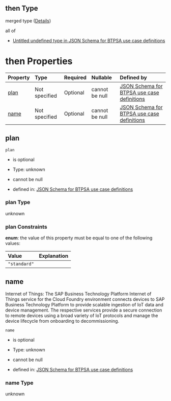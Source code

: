 ## then Type

merged type ([Details](btpsa-usecase-properties-services-items-allof-1-then-allof-54-then.md))

all of

*   [Untitled undefined type in JSON Schema for BTPSA use case definitions](btpsa-usecase-properties-services-items-allof-1-then-allof-54-then-allof-0.md "check type definition")

# then Properties

| Property      | Type          | Required | Nullable       | Defined by                                                                                                                                                                                                            |
| :------------ | :------------ | :------- | :------------- | :-------------------------------------------------------------------------------------------------------------------------------------------------------------------------------------------------------------------- |
| [plan](#plan) | Not specified | Optional | cannot be null | [JSON Schema for BTPSA use case definitions](btpsa-usecase-properties-services-items-allof-1-then-allof-54-then-properties-plan.md "undefined#/properties/services/items/allOf/1/then/allOf/54/then/properties/plan") |
| [name](#name) | Not specified | Optional | cannot be null | [JSON Schema for BTPSA use case definitions](btpsa-usecase-properties-services-items-allof-1-then-allof-54-then-properties-name.md "undefined#/properties/services/items/allOf/1/then/allOf/54/then/properties/name") |

## plan



`plan`

*   is optional

*   Type: unknown

*   cannot be null

*   defined in: [JSON Schema for BTPSA use case definitions](btpsa-usecase-properties-services-items-allof-1-then-allof-54-then-properties-plan.md "undefined#/properties/services/items/allOf/1/then/allOf/54/then/properties/plan")

### plan Type

unknown

### plan Constraints

**enum**: the value of this property must be equal to one of the following values:

| Value        | Explanation |
| :----------- | :---------- |
| `"standard"` |             |

## name

Internet of Things: The SAP Business Technology Platform Internet of Things service for the Cloud Foundry environment connects devices to SAP Business Technology Platform to provide scalable ingestion of IoT data and device management. The respective services provide a secure connection to remote devices using a broad variety of IoT protocols and manage the device lifecycle from onboarding to decommissioning.

`name`

*   is optional

*   Type: unknown

*   cannot be null

*   defined in: [JSON Schema for BTPSA use case definitions](btpsa-usecase-properties-services-items-allof-1-then-allof-54-then-properties-name.md "undefined#/properties/services/items/allOf/1/then/allOf/54/then/properties/name")

### name Type

unknown
